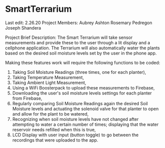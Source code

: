 # SmartTerrarium

Last edit: 2.26.20
Project Members:
Aubrey Ashton
Rosemary Pedregon
Joseph Shandera

Project Brief Description:
The Smart Terrarium will take sensor measurements and provide these to the user through a lit display and a cellphone application. The Terrarium will also automatically water the plants based on the desired soil moisture levels set by the user in the phone app. 

Making these features work will require the following functions to be coded:
1. Taking Soil Moisture Readings (three times, one for each planter),
2. Taking Temperature Measurement, 
3. Taking Ambient Light Measurement,
4. Using a WiFi Boosterpack to upload these measurements to Firebase,
5. Downloading the user's soil moisture levels settings for each planter from Firebase,
6. Regularly comparing Soil Moisture Readings again the desired Soil Moisture levels and actuating the solenoid valve for that planter to open and allow for the plant to be watered,
7. Recognizing when soil moisture levels have not changed after attempting to water a certain number of times; displaying that the water reservoir needs refilled when this is true,
8. LCD Display with user input (button toggle) to go between the recordings that were uploaded to the app. 
